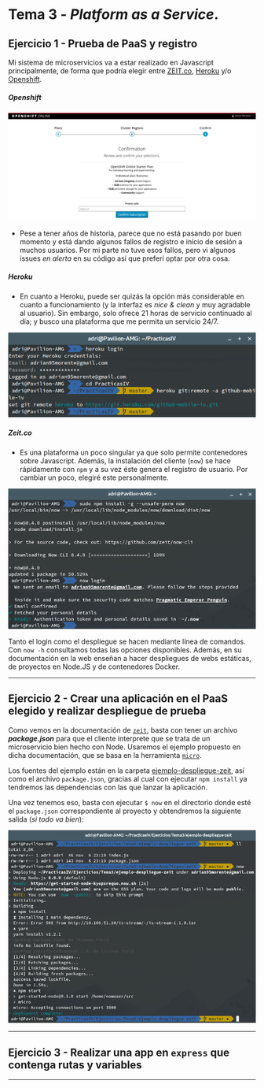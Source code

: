 # Tema 3 - *Platform as a Service*.

## Ejercicio 1 - Prueba de PaaS y registro

Mi sistema de microservicios va a estar realizado en Javascript principalmente, de forma que podría elegir entre [ZEIT.co](https://zeit.co/), [Heroku](https://www.heroku.com/) y/o [Openshift](https://www.openshift.com/).

##### Openshift

![Openshift example](./images/openshift-example.png)

- Pese a tener años de historia, parece que no está pasando por buen momento y está dando algunos fallos de registro e inicio de sesión a muchos usuarios. Por mi parte no tuve esos fallos, pero vi algunos issues *en alerta* en su código así que preferí optar por otra cosa.

##### Heroku

- En cuanto a Heroku, puede ser quizás la opción más considerable en cuanto a funcionamiento (y la interfaz es *nice & clean* y muy agradable al usuario). Sin embargo, solo ofrece 21 horas de servicio continuado al día; y busco una plataforma que me permita un servicio 24/7.

![Heroku login](./images/heroku-login.png)

##### Zeit.co

- Es una plataforma un poco singular ya que solo permite contenedores sobre Javascript. Además, la instalación del cliente (`now`) se hace rápidamente con `npm` y a su vez éste genera el registro de usuario. Por cambiar un poco, elegiré este personalmente.

![now-cli](./images/now-cli.png)

Tanto el login como el despliegue se hacen mediante línea de comandos. Con `now -h` consultamos todas las opciones disponibles. Además, en su documentación en la web enseñan a hacer despliegues de webs estáticas, de proyectos en Node.JS y de contenedores Docker.

***

## Ejercicio 2 - Crear una aplicación en el PaaS elegido y realizar despliegue de prueba

Como vemos en la documentación de [`zeit`](https://zeit.co/docs/getting-started/deployment#node.js-deployment), basta con tener un archivo ***package.json*** para que el cliente interprete que se trata de un microservicio bien hecho con Node. Usaremos el ejemplo propuesto en dicha documentación, que se basa en la herramienta [`micro`](https://github.com/zeit/micro).

Los fuentes del ejemplo están en la carpeta [ejemplo-despliegue-zeit](./ejemplo-despliegue-zeit), así como el archivo `package.json`, gracias al cual con ejecutar `npm install` ya tendremos las dependencias con las que lanzar la aplicación.

Una vez tenemos eso, basta con ejecutar `$ now` en el directorio donde esté el `package.json` correspondiente al proyecto y obtendremos la siguiente salida (*si todo va bien*):

![ejemplo-despliegue-zeit](./images/ejemplo-despliegue-zeit.png)

***

## Ejercicio 3 - Realizar una app en `express` que contenga rutas y variables



***
